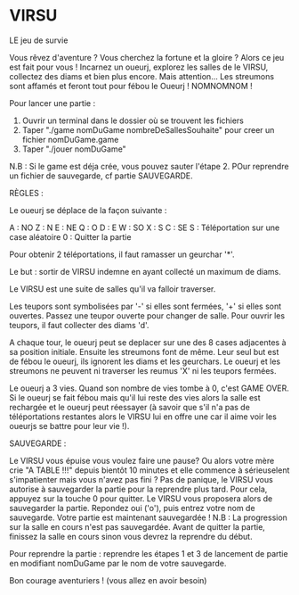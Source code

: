 # VIRSU
LE jeu de survie

Vous rêvez d'aventure ? Vous cherchez la fortune et la gloire ?
Alors ce jeu est fait pour vous ! Incarnez un oueurj, explorez les salles de le VIRSU, collectez des diams et bien plus encore.
Mais attention... Les streumons sont affamés et feront tout pour fébou le Oueurj ! NOMNOMNOM !

Pour lancer une partie :
1. Ouvrir un terminal dans le dossier où se trouvent les fichiers
2. Taper "./game nomDuGame nombreDeSallesSouhaite" pour creer un fichier nomDuGame.game
3. Taper "./jouer nomDuGame"

N.B : Si le game est déja crée, vous pouvez sauter l'étape 2.
POur reprendre un fichier de sauvegarde, cf partie SAUVEGARDE.


RÈGLES :

Le oueurj se déplace de la façon suivante :

A : NO  Z : N
E : NE
Q : O
D : E
W : SO
X : S
C : SE
S : Téléportation sur une case aléatoire
0 : Quitter la partie

Pour obtenir 2 téléportations, il faut ramasser un geurchar '*'.

Le but : sortir de VIRSU indemne en ayant collecté un maximum de diams.

Le VIRSU est une suite de salles qu'il va falloir traverser.

Les teupors sont symbolisées par '-' si elles sont fermées, '+' si elles sont ouvertes.
Passez une teupor ouverte pour changer de salle.
Pour ouvrir les teupors, il faut collecter des diams 'd'.

A chaque tour, le oueurj peut se deplacer sur une des 8 cases adjacentes à sa position initiale.
Ensuite les streumons font de même. Leur seul but est de fébou le oueurj, ils ignorent les diams et les geurchars.
Le oueurj et les streumons ne peuvent ni traverser les reumus 'X' ni les teupors fermées.

Le oueurj a 3 vies. Quand son nombre de vies tombe à 0, c'est GAME OVER.
Si le oueurj se fait fébou mais qu'il lui reste des vies alors la salle est rechargée et le oueurj peut réessayer (à savoir que s'il n'a pas de téléportations restantes alors le VIRSU lui en offre une car il aime voir les oueurjs se battre pour leur vie !).



SAUVEGARDE :

Le VIRSU vous épuise vous voulez faire une pause? Ou alors votre mère crie "A TABLE !!!" depuis bientôt 10 minutes et elle commence à sérieuselent s'impatienter mais vous n'avez pas fini ? Pas de panique, le VIRSU vous autorise à sauvegarder la partie pour la reprendre plus tard. 
Pour cela, appuyez sur la touche 0 pour quitter. Le VIRSU vous proposera alors de sauvegarder la partie. Repondez oui ('o'), puis entrez votre nom de sauvegarde. Votre partie est maintenant sauvegardée !
N.B : La progression sur la salle en cours n'est pas sauvegardée. Avant de quitter la partie, finissez la salle en cours sinon vous devrez la reprendre du début.

Pour reprendre la partie : reprendre les étapes 1 et 3 de lancement de partie en modifiant nomDuGame par le nom de votre sauvegarde.



Bon courage aventuriers ! (vous allez en avoir besoin)
